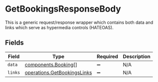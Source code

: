# GetBookingsResponseBody

This is a generic request/response wrapper which contains both data and links which serve as hypermedia controls (HATEOAS).


## Fields

| Field                                                                      | Type                                                                       | Required                                                                   | Description                                                                |
| -------------------------------------------------------------------------- | -------------------------------------------------------------------------- | -------------------------------------------------------------------------- | -------------------------------------------------------------------------- |
| `data`                                                                     | [components.Booking](../../models/components/booking.md)[]                 | :heavy_minus_sign:                                                         | N/A                                                                        |
| `links`                                                                    | [operations.GetBookingsLinks](../../models/operations/getbookingslinks.md) | :heavy_minus_sign:                                                         | N/A                                                                        |